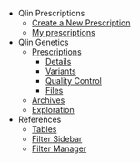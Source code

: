 - Qlin Prescriptions
  - [Create a New Prescription](qlin_prescriptions/create_prescription.md)
  - [My prescriptions](qlin_prescriptions/my_prescription.md)
- [Qlin Genetics](qlin_genetic/home.md)
  - [Prescriptions](qlin_genetic/prescription/landing.md)
    - [Details](qlin_genetic/prescription/details.md)
    - [Variants](qlin_genetic/prescription/variants.md)
    - [Quality Control](qlin_genetic/prescription/qc.md)
    - [Files](qlin_genetic/prescription/files.md)
  - [Archives](qlin_genetic/archives.md)
  - [Exploration](qlin_genetic/exploration.md)
- References
  - [Tables](qlin_genetic/tables/tables.md)
  - [Filter Sidebar](qlin_genetic/filter_panel/filter_panel.md)
  - [Filter Manager](qlin_genetic/filters_manager/filters_manager.md)

